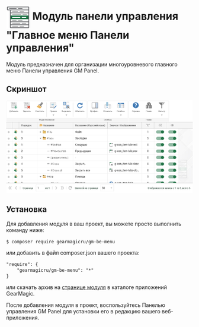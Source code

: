 # <img src="https://raw.githubusercontent.com/gearmagicru/gm-be-menu/refs/heads/master/assets/images/icon.svg" width="64px" height="64px" align="absmiddle"> Модуль панели управления "Главное меню Панели управления"

Модуль предназначен для организации многоуровневого главного меню Панели управления GM Panel.

## Скриншот
<img src="https://github.com/gearmagicru/gm-be-menu/blob/master/assets/help/grid.png?raw=true" style="max-width:100%">

## Установка

Для добавления модуля в ваш проект, вы можете просто выполнить команду ниже:

```
$ composer require gearmagicru/gm-be-menu
```

или добавить в файл composer.json вашего проекта:
```
"require": {
    "gearmagicru/gm-be-menu": "*"
}
```
или скачать архив на [странице модуля](https://apps.gearmagic.ru/component/gm-be-menu) в каталоге приложений GearMagic.

После добавления модуля в проект, воспользуйтесь Панелью управления GM Panel для установки его в редакцию вашего веб-приложения.

